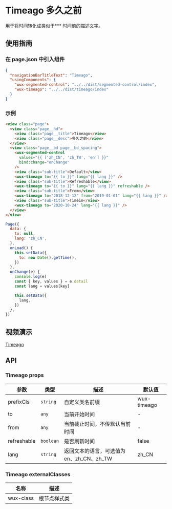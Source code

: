 # Timeago 多久之前

用于将时间转化成类似于\*\*\* 时间前的描述文字。

## 使用指南

### 在 page.json 中引入组件

```json
{
  "navigationBarTitleText": "Timeago",
  "usingComponents": {
    "wux-segmented-control": "../../dist/segmented-control/index",
    "wux-timeago": "../../dist/timeago/index"
  }
}
```

### 示例

```html
<view class="page">
  <view class="page__hd">
    <view class="page__title">Timeago</view>
    <view class="page__desc">多久之前</view>
  </view>
  <view class="page__bd page__bd_spacing">
    <wux-segmented-control
      values="{{ ['zh_CN', 'zh_TW', 'en'] }}"
      bind:change="onChange"
    />
    <view class="sub-title">Default</view>
    <wux-timeago to="{{ to }}" lang="{{ lang }}" />
    <view class="sub-title">Refreshable</view>
    <wux-timeago to="{{ to }}" lang="{{ lang }}" refreshable />
    <view class="sub-title">From</view>
    <wux-timeago to="2018-12-12" from="2019-01-01" lang="{{ lang }}" />
    <view class="sub-title">Timein</view>
    <wux-timeago to="2020-10-24" lang="{{ lang }}" />
  </view>
</view>
```

```js
Page({
  data: {
    to: null,
    lang: 'zh_CN',
  },
  onLoad() {
    this.setData({
      to: new Date().getTime(),
    })
  },
  onChange(e) {
    console.log(e)
    const { key, values } = e.detail
    const lang = values[key]

    this.setData({
      lang,
    })
  },
})
```

## 视频演示

[Timeago](./_media/timeago.mp4 ':include :type=iframe width=375px height=667px')

## API

### Timeago props

| 参数        | 类型      | 描述                                      | 默认值      |
| ----------- | --------- | ----------------------------------------- | ----------- |
| prefixCls   | `string`  | 自定义类名前缀                            | wux-timeago |
| to          | `any`     | 当前开始时间                              | -           |
| from        | `any`     | 当前截止时间，不传默认当前时间            | -           |
| refreshable | `boolean` | 是否刷新时间                              | false       |
| lang        | `string`  | 返回文本的语言，可选值为 en、zh_CN、zh_TW | zh_CN       |

### Timeago externalClasses

| 名称      | 描述         |
| --------- | ------------ |
| wux-class | 根节点样式类 |
